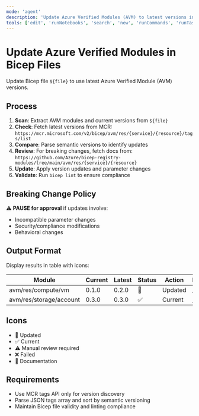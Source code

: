 ```yaml
---
mode: 'agent'
description: 'Update Azure Verified Modules (AVM) to latest versions in Bicep files.'
tools: ['edit', 'runNotebooks', 'search', 'new', 'runCommands', 'runTasks', 'Microsoft Docs/*', 'Azure MCP/search', 'Azure Verified Module Bicep Docs/*', 'runSubagent', 'usages', 'vscodeAPI', 'problems', 'changes', 'testFailure', 'openSimpleBrowser', 'fetch', 'githubRepo', 'extensions', 'todos']
---
```

# Update Azure Verified Modules in Bicep Files

Update Bicep file `${file}` to use latest Azure Verified Module (AVM) versions.

## Process

1. **Scan**: Extract AVM modules and current versions from `${file}`
2. **Check**: Fetch latest versions from MCR: `https://mcr.microsoft.com/v2/bicep/avm/res/{service}/{resource}/tags/list`
3. **Compare**: Parse semantic versions to identify updates
4. **Review**: For breaking changes, fetch docs from: `https://github.com/Azure/bicep-registry-modules/tree/main/avm/res/{service}/{resource}`
5. **Update**: Apply version updates and parameter changes
6. **Validate**: Run `bicep lint` to ensure compliance

## Breaking Change Policy

⚠️ **PAUSE for approval** if updates involve:

- Incompatible parameter changes
- Security/compliance modifications
- Behavioral changes

## Output Format

Display results in table with icons:

| Module | Current | Latest | Status | Action | Docs |
|--------|---------|--------|--------|--------|------|
| avm/res/compute/vm | 0.1.0 | 0.2.0 | 🔄 | Updated | [📖](link) |
| avm/res/storage/account | 0.3.0 | 0.3.0 | ✅ | Current | [📖](link) |

## Icons

- 🔄 Updated
- ✅ Current
- ⚠️ Manual review required
- ❌ Failed
- 📖 Documentation

## Requirements

- Use MCR tags API only for version discovery
- Parse JSON tags array and sort by semantic versioning
- Maintain Bicep file validity and linting compliance
